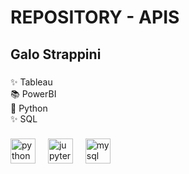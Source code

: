 <h1 align="left">REPOSITORY - APIS</h1>

###

<h2 align="left">Galo Strappini</h2>

###

<p align="left">✨ Tableau<br>📚 PowerBI<br>🎯 Python<br>✨ SQL</p>

###

<div align="left">
  <img src="https://cdn.jsdelivr.net/gh/devicons/devicon/icons/python/python-original.svg" height="40" alt="python logo"  />
  <img width="12" />
  <img src="https://cdn.jsdelivr.net/gh/devicons/devicon/icons/jupyter/jupyter-original.svg" height="40" alt="jupyter logo"  />
  <img width="12" />
  <img src="https://cdn.jsdelivr.net/gh/devicons/devicon/icons/mysql/mysql-original.svg" height="40" alt="mysql logo"  />
</div>

###
